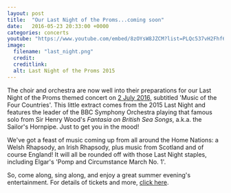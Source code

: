 ```yaml
---
layout: post
title:  "Our Last Night of the Proms...coming soon"
date:   2016-05-23 20:33:00 +0000
categories: concerts
youtube: "https://www.youtube.com/embed/8zOYsW8JZCM?list=PLQc537vH2Fhf6BzQ8uCpM1L9WNbFt7j20"
image: 
  filename: "last_night.png"
  credit:
  creditlink:
  alt: Last Night of the Proms 2015
---
```


The choir and orchestra are now well into their preparations for our Last Night of 
the Proms themed concert on [2 July 2016]({{site.mybaseurl}}/diary.html), subtitled 'Music of the Four Countries'. 
This little extract comes from the 2015 Last Night and features the leader of the 
BBC Symphony Orchestra playing that famous solo from Sir Henry Wood's _Fantasia on British Sea Songs_, 
a.k.a. the Sailor's Hornpipe. Just to get you in the mood!

We've got a feast of music coming up from all around the Home Nations: a Welsh Rhapsody, an Irish 
Rhapsody, plus music from Scotland and of course England! It will all be rounded off with those Last 
Night staples, including Elgar's 'Pomp and Circumstance March No. 1'.

So, come along, sing along, and enjoy a great summer evening's entertainment. For details of tickets 
and more, [click here]({{site.mybaseurl}}/diary.html).

